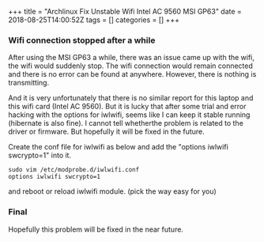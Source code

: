 +++
title = "Archlinux Fix Unstable Wifi Intel AC 9560 MSI GP63"
date = 2018-08-25T14:00:52Z
tags = []
categories = []
+++

### Wifi connection stopped after a while
After using the MSI GP63 a while, there was an issue came up with the wifi, the wifi would suddenly stop. The wifi connection would remain connected and there is no error can be found at anywhere. However, there is nothing is transmitting.

And it is very unfortunately that there is no similar report for this laptop and this wifi card (Intel AC 9560). But it is lucky that after some trial and error hacking with the options for iwlwifi, seems like I can keep it stable running (hibernate is also fine). I cannot tell whetherthe problem is related to the driver or firmware. But hopefully it will be fixed in the future.

Create the conf file for iwlwifi as below and add the "options iwlwifi swcrypto=1" into it.
```
sudo vim /etc/modprobe.d/iwlwifi.conf
options iwlwifi swcrypto=1
```
and reboot or reload iwlwifi module. (pick the way easy for you)

### Final
Hopefully this problem will be fixed in the near future.

